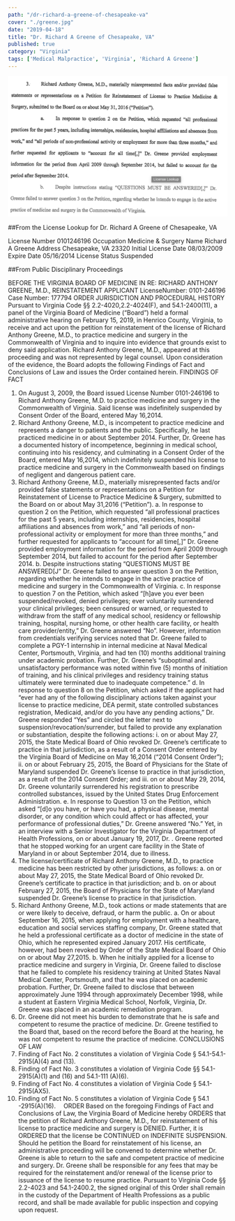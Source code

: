 ```yaml
---
path: "/dr-richard-a-greene-of-chesapeake-va"
cover: "./greene.jpg"
date: "2019-04-18"
title: "Dr. Richard A Greene of Chesapeake, VA"
published: true
category: "Virginia"
tags: ['Medical Malpractice', 'Virginia', 'Richard A Greene']
---
```


![Dr. Richard A Greene of Chesapeake, VA](./greene.jpg)

##From the License Lookup for Dr. Richard A Greene of Chesapeake, VA

License Number	0101246196
Occupation	Medicine & Surgery
Name	Richard A Greene
Address	Chesapeake, VA 23320
Initial License Date	08/03/2009
Expire Date	05/16/2014
License Status	Suspended

##From Public Disciplinary Proceedings

BEFORE THE VIRGINIA BOARD OF MEDICINE
IN RE:	RICHARD ANTHONY GREENE, M.D., REINSTATEMENT APPLICANT
LicenseNumber:	0101-246196
Case Number:	177794
ORDER
JURISDICTION AND PROCEDURAL HISTORY
Pursuant to Virginia Code §§ 2.2-4020,2.2-4024(F), and 54.1-2400(11), a panel of the Virginia Board of Medicine (“Board”) held a formal administrative hearing on February 15, 2019, in Henrico County, Virginia, to receive and act upon the petition for reinstatement of the license of Richard Anthony Greene, M.D., to practice medicine and surgery in the Commonwealth of Virginia and to inquire into evidence that grounds exist to deny said application.
Richard Anthony Greene, M.D., appeared at this proceeding and was not represented by legal counsel.
Upon consideration of the evidence, the Board adopts the following Findings of Fact and Conclusions of Law and issues the Order contained herein.
FINDINGS OF FACT
1.	On August 3, 2009, the Board issued License Number 0101-246196 to Richard Anthony Greene, M.D. to practice medicine and surgery in the Commonwealth of Virginia. Said license was indefinitely suspended by Consent Order of the Board, entered May 16,2014.
2.	Richard Anthony Greene, M.D., is incompetent to practice medicine and represents a danger to patients and the public. Specifically, he last practiced medicine in or about September 2014. Further, Dr. Greene has a documented history of incompetence, beginning in medical school, continuing into his residency, and culminating in a Consent Order of the Board, entered May 16,2014, which indefinitely suspended his license to practice medicine and surgery in the Commonwealth based on findings of negligent and dangerous patient care.
3.	Richard Anthony Greene, M.D., materially misrepresented facts and/or provided false statements or representations on a Petition for Reinstatement of License to Practice Medicine & Surgery, submitted to the Board on or about May 31,2016 (“Petition”).
a.	In response to question 2 on the Petition, which requested “all professional practices for the past 5 years, including internships, residencies, hospital affiliations and absences from work,” and “all periods of non-professional activity or employment for more than three months,” and further requested for applicants to “account for all time[,]” Dr. Greene provided employment information for the period from April 2009 through September 2014, but failed to account for the period after September 2014.
b.	Despite instructions stating “QUESTIONS MUST BE ANSWERED[J” Dr. Greene failed to answer question 3 on the Petition, regarding whether he intends to engage in the active practice of medicine and surgery in the Commonwealth of Virginia.
c.	In response to question 7 on the Petition, which asked “[h]ave you ever been suspended/revoked, denied privileges; ever voluntarily surrendered your clinical privileges; been censured or warned, or requested to withdraw from the staff of any medical school, residency or fellowship training, hospital, nursing home, or other health care facility, or health care provider/entity,” Dr. Greene answered “No”. However, information from credentials verifying services noted that Dr. Greene failed to complete a PGY-1 internship in internal medicine at Naval Medical Center, Portsmouth, Virginia, and had ten (10) months additional training under academic probation. Further, Dr. Greene’s “suboptimal and. unsatisfactory performance was noted within five (5) months of initiation of training, and his clinical privileges and residency training status ultimately were terminated due to inadequate competence.”
d.	In response to question 8 on the Petition, which asked if the applicant had “ever had any of the following disciplinary actions taken against your license to practice medicine, DEA permit, state controlled substances registration, Medicaid, and/or do you have any pending actions,”
Dr. Greene responded “Yes” and circled the letter next to suspension/revocation/surrender, but failed to provide any explanation or substantiation, despite the following actions:
i.	on or about May 27, 2015, the State Medical Board of Ohio revoked Dr. Greene’s certificate to practice in that jurisdiction, as a result of a Consent Order entered by the Virginia Board of Medicine on May 16,2014 (“2014 Consent Order”);
ii.	on or about February 25, 2015, the Board of Physicians for the State of Maryland suspended Dr. Greene’s license to practice in that jurisdiction, as a result of the 2014 Consent Order; and
iii.	on or about May 29, 2014, Dr. Greene voluntarily surrendered his registration to prescribe controlled substances, issued by the United States Drug Enforcement Administration.
e.	In response to Question 13 on the Petition, which asked “[d]o you have, or have you had, a physical disease, mental disorder, or any condition which could affect or has affected, your performance of professional duties,” Dr. Greene answered “No.” Yet, in an interview with a Senior Investigator for the Virginia Department of Health Professions, on or about January 19, 2017, Dr.
. Greene reported that he stopped working for an urgent care facility in the State of Maryland in or about September 2014, due to illness.
4.	The license/certificate of Richard Anthony Greene, M.D., to practice medicine has been restricted by other jurisdictions, as follows:
a.	on or about May 27, 2015, the State Medical Board of Ohio revoked Dr. Greene’s certificate to practice in that jurisdiction; and
b.	on or about February 27, 2015, the Board of Physicians for the State of Maryland suspended Dr. Greene’s license to practice in that jurisdiction.
5.	Richard Anthony Greene, M.D., took actions or made statements that are or were likely to deceive, defraud, or harm the public. 
a.	On or about September 16, 2015, when applying for employment with a healthcare, education and social services staffing company, Dr. Greene stated that he held a professional certificate as a doctor of medicine in the state of Ohio, which he represented expired January 2017. His certificate, however, had been revoked by Order of the State Medical Board of Ohio on or about May 27,2015.
b.	When he initially applied for a license to practice medicine and surgery in Virginia, Dr. Greene failed to disclose that he failed to complete his residency training at United States Naval Medical Center, Portsmouth, and that he was placed on academic probation. Further, Dr. Greene failed to disclose that between approximately June 1994 through approximately December 1998, while a student at Eastern Virginia Medical School, Norfolk, Virginia, Dr. Greene was placed in an academic remediation program.
6.	Dr. Greene did not meet his burden to demonstrate that he is safe and competent to resume the practice of medicine. Dr. Greene testified to the Board that, based on the record before the Board at the hearing, he was not competent to resume the practice of medicine.
CONCLUSIONS OF LAW
1.	Finding of Fact No. 2 constitutes a violation of Virginia Code § 54.1-54.1-2915(A)(4) and (13).
2.	Finding of Fact No. 3 constitutes a violation of Virginia Code §§ 54.1-2915(A)(1) and (16) and 54.1-111 (A)(6).
3.	Finding of Fact No. 4 constitutes a violation of Virginia Code § 54.1-2915(AX5).
4.	Finding of Fact No. 5 constitutes a violation of Virginia Code § 54.1 -2915(A)(16). 
ORDER
Based on the foregoing Findings of Fact and Conclusions of Law, the Virginia Board of Medicine hereby ORDERS that the petition of Richard Anthony Greene, M.D., for reinstatement of his license to practice medicine and surgery is DENIED. Further, it is ORDERED that the license be CONTINUED on INDEFINITE SUSPENSION. Should he petition the Board for reinstatement of his license, an administrative proceeding will be convened to determine whether Dr. Greene is able to return to the safe and competent practice of medicine and surgery. Dr. Greene shall be responsible for any fees that may be required for the reinstatement and/or renewal of the license prior to issuance of the license to resume practice.
Pursuant to Virginia Code §§ 2.2-4023 and 54.1-2400.2, the signed original of this Order shall remain in the custody of the Department of Health Professions as a public record, and shall be made available for public inspection and copying upon request.
